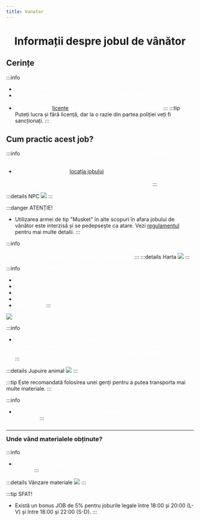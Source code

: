 ```yaml
---
title: Vanator
---
```

<script setup> 
    import KeyIcon from '../.vitepress/components/KeyIcon.vue'
</script>

# <span class="title-font"><center>Informații despre jobul de vânător</center></span>

## <span class="header-font">Cerințe</span>

:::info
- <span style="color:white">Experiență de minim 150 ore.</span>
- <span style="color:white">Deținerea unui tip de armă specială -> Musket (poate fi achiziționată de la NPC-ul jobului).</span>
- <span style="color:white">Deținerea unei [licențe](/general/licente) de vânător pentru a putea lucra legal.</span>
:::
:::tip
Puteți lucra și fără licență, dar la o razie din partea poliției veți fi sancționați.
:::

## <span class="header-font">Cum practic acest job?</span>

:::info
<span style="color:white">Acest job constă în vânarea animalelor și colectarea blănurilor, cărnii și a altor părți valoroase ale acestora pentru a le vinde.</span>

- <span style="color:white">Începi prin a merge la [locația jobului](locatii) și interacționați cu NPC-ul din interiorul clădirii pentru a-ți achiziționa Musketa și gloanțe cât considerați că aveți nevoie, și apoi începeți vânătoarea.</span>
:::

:::details NPC
![](https://i.imgur.com/6qch7tj.png)
:::

:::danger ATENȚIE!
- Utilizarea armei de tip "Musket" în alte scopuri în afara jobului de vânător este interzisă și se pedepsește ca atare. Vezi [regulamentul](/informatii/regulament) pentru mai multe detalii.
:::

:::info
<span style="color:white">- Odată ce ați început slectat opțiunea de a începe vânătoarea, mergeți la locația marcată cu o zonă verde pe hartă și începeți să vânați animalele care sunt marcate cu un checkpoint roșu.</span>
:::
:::details Harta
![](https://i.imgur.com/IjaO2nx.png)
:::

:::info
<span style="color:white">Există mai multe tipuri de animale:</span>
  - <span style="color:white">Iepure</span>
  - <span style="color:white">Șoim</span>
  - <span style="color:white">Cormoran</span>
  - <span style="color:white">Pantera</span>
  - <span style="color:white">Porc mistreț</span>
:::

![](https://i.imgur.com/YssdCNV.gif)

:::info
- <span style="color:white">După ce omorâți un animal, trebuie să vă apropiați de el și cu tasta <KeyIcon keyType="e"/> începeți să-l jupuiți. Greutatea materialelor obținute poate varia în funcție de animal și de cât noroc aveți să prindeți un animal "mai mare".</span>
:::

:::details Jupuire animal
![](https://i.imgur.com/bpmQtT9.gif)
:::

:::tip
Este recomandată folosirea unei genți pentru a putea transporta mai multe materiale.
:::

:::info
- <span style="color:white">Dacă vreți să terminați vânătoarea, vă puteți îndepărta de zona marcată cu verde.</span>
:::

<hr style="transform: translateY(10px)"/>

### <span class="header-font">Unde vând materialele obținute?</span>

:::info
- <span style="color:white">Pentru a vinde materialele obținute, puteți afla locația de la NPC-ul jobului.</span>
:::

:::details Vânzare materiale
![](https://i.imgur.com/E1Zp1xS.gif)
:::

:::tip SFAT!
- Există un bonus JOB de 5% pentru joburile legale între 18:00 și 20:00 (L-V) și între 18:00 și 22:00 (S-D).
:::